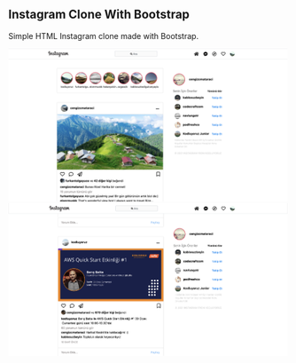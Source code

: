 ## Instagram Clone With Bootstrap
Simple HTML Instagram clone made with Bootstrap.

![ss1](assets/instagram1.png)
![ss2](assets/instagram2.png)
